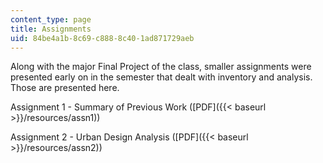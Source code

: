 ```yaml
---
content_type: page
title: Assignments
uid: 84be4a1b-8c69-c888-8c40-1ad871729aeb
---
```


Along with the major Final Project of the class, smaller assignments were presented early on in the semester that dealt with inventory and analysis.  Those are presented here.

Assignment 1 - Summary of Previous Work ([PDF]({{< baseurl >}}/resources/assn1))

Assignment 2 - Urban Design Analysis ([PDF]({{< baseurl >}}/resources/assn2))